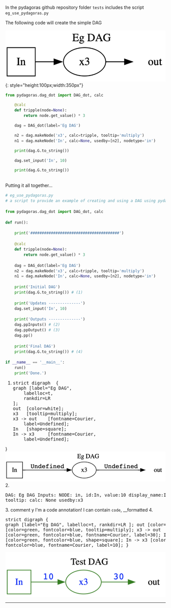 In the pydagoras github repository folder `tests` includes the script `eg_use_pydagoras.py`

The following code will create the simple DAG
<br>
<br>
![image](images/eg_dag.png){: style="height:100px;width:350px"}


``` python title="Import the necessary code from pydagoras" linenums="4" 
from pydagoras.dag_dot import DAG_dot, calc
```
``` python title="Define the node calculations" linenums="9" 
    @calc
    def tripple(node=None):
        return node.get_value() * 3
```
``` python title="Create the DAG" linenums="14" 
    dag = DAG_dot(label='Eg DAG')
```
``` python title="Define the input node and single calculation node" linenums="15" 
    n2 = dag.makeNode('x3', calc=tripple, tooltip='multiply')
    n1 = dag.makeNode('In', calc=None, usedby=[n2], nodetype='in')
```
``` python title="Print the initial DAG" linenums="36"
    print(dag.G.to_string())  
```
``` python title="Update the DAG input" linenums="19" 
    dag.set_input('In', 10)
```
``` python title="Print the final DAG" linenums="36"
    print(dag.G.to_string()) 
```
<br>
Putting it all together...

``` python title="eg_use_pydagoras.py" linenums="1"
# eg_use_pydagoras.py
# a script to provide an example of creating and using a DAG using pydagoras

from pydagoras.dag_dot import DAG_dot, calc

def run():

    print('#######################################')

    @calc
    def tripple(node=None):
        return node.get_value() * 3

    dag = DAG_dot(label='Eg DAG')
    n2 = dag.makeNode('x3', calc=tripple, tooltip='multiply')
    n1 = dag.makeNode('In', calc=None, usedby=[n2], nodetype='in')

    print('Initial DAG')
    print(dag.G.to_string()) # (1)

    print('Updates --------------')
    dag.set_input('In', 10)

    print('Outputs --------------')
    dag.ppInputs() # (2)
    dag.ppOutput() # (3)
    dag.pp() 

    print('Final DAG')
    print(dag.G.to_string()) # (4)

if __name__ == '__main__':
    run()
    print('Done.')

```

1.  <pre>strict digraph  {
	graph [label="Eg DAG",
		labelloc=t,
		rankdir=LR
	];
	out	 [color=white];
	x3	 [tooltip=multiply];
	x3 -> out	 [fontname=Courier,
		label=Undefined];
	In	 [shape=square];
	In -> x3	 [fontname=Courier,
		label=Undefined];
}</pre>
![image](images/eg_dag_start.png)
2.  <pre>DAG: Eg DAG
Inputs:
NODE: in, id:In, value:10
      display_name:In tooltip:
      calc: None usedby:x3</pre>
3.  comment y I'm a code annotation! I can contain `code`, __formatted
4.  <pre>strict digraph  {
	graph [label="Eg DAG",
		labelloc=t,
		rankdir=LR
	];
	out	 [color=white];
	x3	 [color=green,
		fontcolor=blue,
		tooltip=multiply];
	x3 -> out	 [color=green,
		fontcolor=blue,
		fontname=Courier,
		label=30];
	In	 [color=green,
		fontcolor=blue,
		shape=square];
	In -> x3	 [color=green,
		fontcolor=blue,
		fontname=Courier,
		label=10];
}</pre>
![image](images/eg_graph.png)



------------------------


